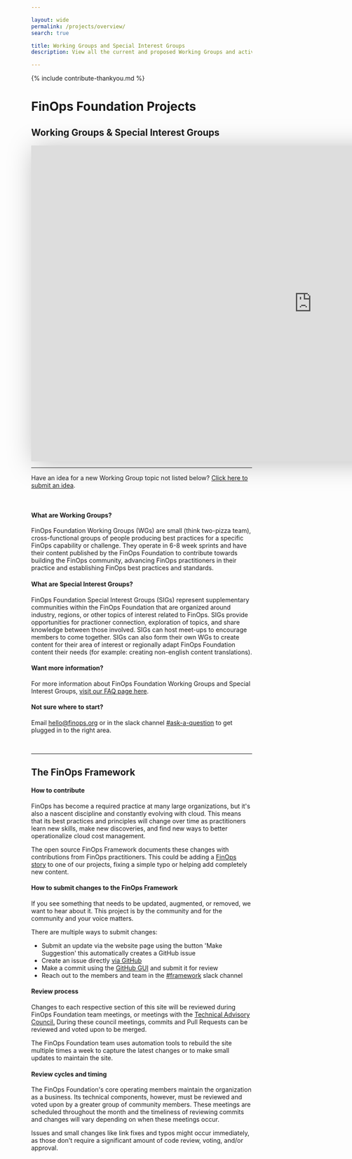 ```yaml
---

layout: wide
permalink: /projects/overview/
search: true

title: Working Groups and Special Interest Groups
description: View all the current and proposed Working Groups and active Special Interest Groups at the FinOps Foundation.

---
```


<div id="ty-contribute" class="hidden">
  {% include contribute-thankyou.md %}
</div>

# FinOps Foundation Projects

## Working Groups & Special Interest Groups

<iframe class="my-10" src="https://view.monday.com/embed/1651792390-3d433c56d728fe7a95e551575f96ed9d?r=use1" width=1280 height=720 style="border: 0; box-shadow: 5px 5px 56px 0px rgba(0,0,0,0.25);"></iframe>

___

Have an idea for a new Working Group topic not listed below?   [Click here to submit an idea](https://forms.monday.com/forms/db4205de73d08ebbf7bd2151ce89a1a5?r=use1).

<br/>

#### What are Working Groups?
FinOps Foundation Working Groups (WGs) are small (think two-pizza team), cross-functional groups of people producing best practices for a specific FinOps capability or challenge.  They operate in 6-8 week sprints and have their content published by the FinOps Foundation to contribute towards building the FinOps community, advancing FinOps practitioners in their practice and establishing FinOps best practices and standards.


#### What are Special Interest Groups?
FinOps Foundation Special Interest Groups (SIGs) represent supplementary communities within the FinOps Foundation that are organized around industry, regions, or other topics of interest related to FinOps. SIGs provide opportunities for practioner connection, exploration of topics, and share knowledge between those involved.  SIGs can host meet-ups to encourage members to come together.  SIGs can also form their own WGs to create content for their area of interest or regionally adapt FinOps Foundation content their needs (for example: creating non-english content translations).


#### Want more information?
For more information about FinOps Foundation Working Groups and Special Interest Groups, [visit our FAQ page here](/projects/projects_faq/).


#### Not sure where to start?  
Email <hello@finops.org> or in the slack channel [#ask-a-question](https://finopsfoundation.slack.com/archives/C02EEAUTPGV) to get plugged in to the right area.

<br/>

___

## The FinOps Framework

#### How to contribute
FinOps has become a required practice at many large organizations, but it's also a nascent discipline and constantly evolving with cloud. This means that its best practices and principles will change over time as practitioners learn new skills, make new discoveries, and find new ways to better operationalize cloud cost management.

The open source FinOps Framework documents these changes with contributions from FinOps practitioners. This could be adding a [FinOps story](/resources/stories/) to one of our projects, fixing a simple typo or helping add completely new content.

#### How to submit changes to the FinOps Framework

If you see something that needs to be updated, augmented, or removed, we want to hear about it. This project is by the community and for the community and your voice matters.

There are multiple ways to submit changes:
* Submit an update via the website page using the button 'Make Suggestion' this automatically creates a GitHub issue
* Create an issue directly [via GitHub](https://github.com/finopsfoundation/framework/issues)
* Make a commit using the [GitHub GUI](https://github.com/finopsfoundation/framework) and submit it for review
* Reach out to the members and team in the [#framework](https://finopsfoundation.slack.com/archives/C01UANLEPDW) slack channel


#### Review process

Changes to each respective section of this site will be reviewed during FinOps Foundation team meetings, or meetings with the [Technical Advisory Council.](https://www.finops.org/about/) During these council meetings, commits and Pull Requests can be reviewed and voted upon to be merged.

The FinOps Foundation team uses automation tools to rebuild the site multiple times a week to capture the latest changes or to make small updates to maintain the site.

#### Review cycles and timing

The FinOps Foundation's core operating members maintain the organization as a business. Its technical components, however, must be reviewed and voted upon by a greater group of community members. These meetings are scheduled throughout the month and the timeliness of reviewing commits and changes will vary depending on when these meetings occur.

Issues and small changes like link fixes and typos might occur immediately, as those don't require a significant amount of code review, voting, and/or approval.

